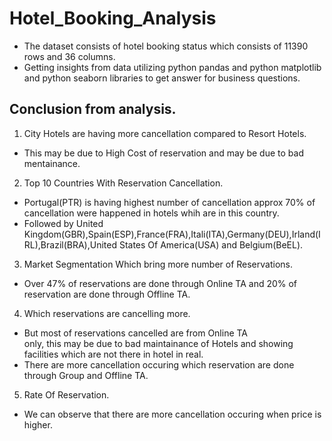 # Hotel_Booking_Analysis
* The dataset consists of hotel booking status which consists of 11390 rows and 36 columns.
* Getting insights from data utilizing python pandas and python matplotlib and python seaborn libraries to get answer for business questions.

## Conclusion from analysis.

1. City Hotels are having more cancellation compared to Resort Hotels.
 * This may be due to High Cost of reservation and may be
due to bad mentainance.
2. Top 10 Countries With Reservation Cancellation.
 * Portugal(PTR) is having highest number of cancellation 
   approx 70% of cancellation were happened in hotels whih are in this country.
 * Followed by United Kingdom(GBR),Spain(ESP),France(FRA),Itali(ITA),Germany(DEU),Irland(IRL),Brazil(BRA),United States Of America(USA) and Belgium(BeEL).
3. Market Segmentation Which bring more number of Reservations.
 * Over 47% of reservations are done through Online TA and 20% of reservation are done through Offline TA.
4. Which reservations are cancelling more.
 * But most of reservations cancelled are from Online TA  
   only, this may be due to bad maintainance of Hotels and showing facilities which are not there in hotel in real.
 * There are more cancellation occuring which reservation are done through Group and Offline TA.
5. Rate Of Reservation.
 * We can observe that there are more cancellation occuring when price is higher.
